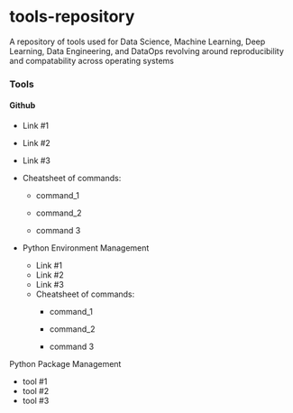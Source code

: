 # tools-repository
A repository of tools used for Data Science, Machine Learning, Deep Learning, Data Engineering, and DataOps revolving around reproducibility and compatability across operating systems

### Tools

#### Github
  - Link #1
  - Link #2
  - Link #3
  - Cheatsheet of commands:
    - command_1
    
    - command_2
    
    - command 3

- Python Environment Management
  - Link #1
  - Link #2
  - Link #3
  - Cheatsheet of commands:
    - command_1

    - command_2

    - command 3
  
  
  
Python Package Management
- tool #1
- tool #2
- tool #3

